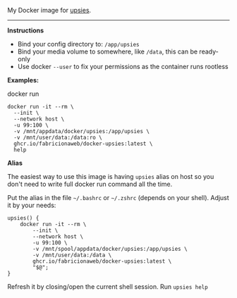 My Docker image for [upsies](https://codeberg.org/plotski/upsies).

---

**Instructions**

- Bind your config directory to: `/app/upsies`
- Bind your media volume to somewhere, like `/data`, this can be ready-only
- Use docker `--user` to fix your permissions as the container runs rootless

**Examples:**

docker run
```
docker run -it --rm \
  --init \
  --network host \
  -u 99:100 \
  -v /mnt/appdata/docker/upsies:/app/upsies \
  -v /mnt/user/data:/data:ro \
  ghcr.io/fabricionaweb/docker-upsies:latest \
  help
```

**Alias**

The easiest way to use this image is having `upsies` alias on host so you don't
need to write full docker run command all the time.

Put the alias in the file `~/.bashrc` or `~/.zshrc` (depends on your shell).
Adjust it by your needs:

```
upsies() {
    docker run -it --rm \
        --init \
        --network host \
        -u 99:100 \
        -v /mnt/spool/appdata/docker/upsies:/app/upsies \
        -v /mnt/user/data:/data \
        ghcr.io/fabricionaweb/docker-upsies:latest \
        "$@";
}
```

Refresh it by closing/open the current shell session. Run `upsies help`
